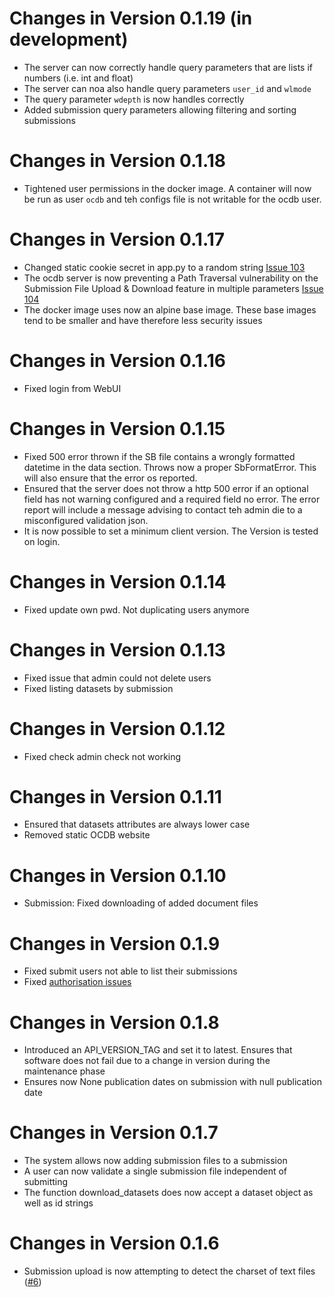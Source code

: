 # Changes in Version 0.1.19 (in development)

- The server can now correctly handle query parameters that are lists if numbers (i.e. int and float)
- The server can noa also handle query parameters `user_id` and `wlmode`
- The query parameter `wdepth` is now handles correctly
- Added submission query parameters allowing filtering and sorting submissions

# Changes in Version 0.1.18

- Tightened user permissions in the docker image. A container will now be run as user `ocdb` and teh configs file is
  not writable for the ocdb user. 

# Changes in Version 0.1.17

- Changed static cookie secret in app.py to a random string [Issue 103](https://gitlab.eumetsat.int/OC/External/OC-DB/ocdb-webui/-/issues/103)
- The ocdb server is now preventing a Path Traversal vulnerability on the Submission
  File Upload & Download feature in multiple parameters [Issue 104](https://gitlab.eumetsat.int/OC/External/OC-DB/ocdb-webui/-/issues/104)
- The docker image uses now an alpine base image. These base images tend to be smaller and have therefore less 
  security issues

# Changes in Version 0.1.16

- Fixed login from WebUI

# Changes in Version 0.1.15

- Fixed 500 error thrown if the SB file contains a wrongly formatted datetime in the data section. Throws now a proper SbFormatError. This will also ensure that the error os reported.
- Ensured that the server does not throw a http 500 error if an optional field has not warning configured and a required field no error. The error report will include a message advising to contact teh admin die to a misconfigured validation json. 
- It is now possible to set a minimum client version. The Version is
  tested on login.

# Changes in Version 0.1.14

- Fixed update own pwd. Not duplicating users anymore

# Changes in Version 0.1.13

- Fixed issue that admin could not delete users
- Fixed listing datasets by submission

# Changes in Version 0.1.12

- Fixed check admin check not working

# Changes in Version 0.1.11

- Ensured that datasets attributes are always lower case
- Removed static OCDB website

# Changes in Version 0.1.10

- Submission: Fixed downloading of added document files

# Changes in Version 0.1.9

- Fixed submit users not able to list their submissions
- Fixed [authorisation issues](https://gitlab.eumetsat.int/OC/External/OC-DB/ocdb-client/issues/23)

# Changes in Version 0.1.8

- Introduced an API_VERSION_TAG and set it to latest. Ensures that software does
  not fail due to a change in version during the maintenance phase 
- Ensures now None publication dates on submission with null publication date

# Changes in Version 0.1.7

- The system allows now adding submission files to a submission
- A user can now validate a single submission file independent of submitting
- The function download_datasets does now accept a dataset object as well as id strings
 

# Changes in Version 0.1.6

- Submission upload is now attempting to detect the charset of text files ([#6](https://gitlab.eumetsat.int/OC/External/OC-DB/ocdb-webui/issues/6)) 